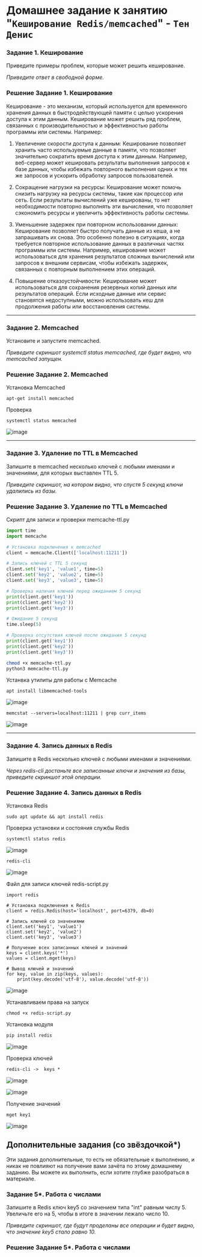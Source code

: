 # Домашнее задание к занятию "`Кеширование Redis/memcached`" - `Тен Денис`


### Задание 1. Кеширование 

Приведите примеры проблем, которые может решить кеширование. 

*Приведите ответ в свободной форме.*

### Решение Задание 1. Кеширование 

Кеширование - это механизм, который используется для временного хранения данных в быстродействующей памяти с целью ускорения доступа к этим данным. Кеширование может решить ряд проблем, связанных с производительностью и эффективностью работы программы или системы. Например:

1. Увеличение скорости доступа к данным: Кеширование позволяет хранить часто используемые данные в памяти, что позволяет значительно сократить время доступа к этим данным. Например, веб-сервер может кешировать результаты выполнения запросов к базе данных, чтобы избежать повторного выполнения одних и тех же запросов и ускорить обработку запросов пользователей.

2. Сокращение нагрузки на ресурсы: Кеширование может помочь снизить нагрузку на ресурсы системы, такие как процессор или сеть. Если результаты вычислений уже кешированы, то нет необходимости повторно выполнять эти вычисления, что позволяет сэкономить ресурсы и увеличить эффективность работы системы.

3. Уменьшение задержек при повторном использовании данных: Кеширование позволяет быстро получать данные из кеша, а не запрашивать их снова. Это особенно полезно в ситуациях, когда требуется повторное использование данных в различных частях программы или системы. Например, кеширование может использоваться для хранения результатов сложных вычислений или запросов к внешним сервисам, чтобы избежать задержек, связанных с повторным выполнением этих операций.

4. Повышение отказоустойчивости: Кеширование может использоваться для сохранения резервных копий данных или результатов операций. Если исходные данные или сервис становятся недоступными, можно использовать кеш для продолжения работы или восстановления системы.

---

### Задание 2. Memcached

Установите и запустите memcached.

*Приведите скриншот systemctl status memcached, где будет видно, что memcached запущен.*

### Решение Задание 2. Memcached
Установка Memcached

```
apt-get install memcached
```
Проверка
```
systemctl status memcached
```


![image](https://github.com/killakazzak/11-02-sdb-hw/assets/32342205/221b3f19-c268-42d8-bd14-a11436a6a6d7)



---

### Задание 3. Удаление по TTL в Memcached

Запишите в memcached несколько ключей с любыми именами и значениями, для которых выставлен TTL 5. 

*Приведите скриншот, на котором видно, что спустя 5 секунд ключи удалились из базы.*

### Решение Задание 3. Удаление по TTL в Memcached

Скрипт для записи и проверки memcache-ttl.py

```python
import time
import memcache

# Установка подключения к memcached
client = memcache.Client(['localhost:11211'])

# Запись ключей с TTL 5 секунд
client.set('key1', 'value1', time=5)
client.set('key2', 'value2', time=5)
client.set('key3', 'value3', time=5)

# Проверка наличия ключей перед ожиданием 5 секунд
print(client.get('key1'))
print(client.get('key2'))
print(client.get('key3'))

# Ожидание 5 секунд
time.sleep(5)

# Проверка отсутствия ключей после ожидания 5 секунд
print(client.get('key1'))
print(client.get('key2'))
print(client.get('key3'))
```

```bash
chmod +x memcache-ttl.py
python3 memcache-ttl.py
```
Устанвка утилиты для работы с Memcache

```
apt install libmemcached-tools
```
![image](https://github.com/killakazzak/11-02-sdb-hw/assets/32342205/87119a68-6d12-482c-aa9e-cab98a677cba)

```
memcstat --servers=localhost:11211 | grep curr_items
```

![image](https://github.com/killakazzak/11-02-sdb-hw/assets/32342205/cb99bb08-aaf1-4cdc-b6cb-1b96dfe8eacb)


---

### Задание 4. Запись данных в Redis

Запишите в Redis несколько ключей с любыми именами и значениями. 

*Через redis-cli достаньте все записанные ключи и значения из базы, приведите скриншот этой операции.*

### Решение Задание 4. Запись данных в Redis

Установка Redis
```
sudo apt update && apt install redis
```
Проверка установки и состояния службы Redis

```
systemctl status redis
```
![image](https://github.com/killakazzak/11-02-sdb-hw/assets/32342205/ce7497bd-c63f-4fea-a7e4-86e7fd8b5d08)

```
redis-cli
```
![image](https://github.com/killakazzak/11-02-sdb-hw/assets/32342205/7d3cbace-279d-4875-967f-ba480f5d6730)

Файл для записи ключей redis-script.py
```
import redis

# Установка подключения к Redis
client = redis.Redis(host='localhost', port=6379, db=0)

# Запись ключей со значениями
client.set('key1', 'value1')
client.set('key2', 'value2')
client.set('key3', 'value3')

# Получение всех записанных ключей и значений
keys = client.keys('*')
values = client.mget(keys)

# Вывод ключей и значений
for key, value in zip(keys, values):
    print(key.decode('utf-8'), value.decode('utf-8'))
```
![image](https://github.com/killakazzak/11-02-sdb-hw/assets/32342205/cc342e73-6e35-406d-80b2-7556e451c5d8)

Устанавливаем права на запуск
```
chmod +x redis-script.py
```
Установка модуля
```
pip install redis
```
![image](https://github.com/killakazzak/11-02-sdb-hw/assets/32342205/0b4ea33a-08b6-442f-801c-20340130e85a)

Проверка ключей
```
redis-cli ->  keys *
```

![image](https://github.com/killakazzak/11-02-sdb-hw/assets/32342205/3fd4c55b-f5ff-4f48-85f4-ab9720336430)

![image](https://github.com/killakazzak/11-02-sdb-hw/assets/32342205/d4a63a58-d0f6-409e-a670-4da47fbd2bf4)

Получение значений
```
mget key1
```
![image](https://github.com/killakazzak/11-02-sdb-hw/assets/32342205/335bb701-2b90-4fc0-89b3-91292dda2614)




## Дополнительные задания (со звёздочкой*)
Эти задания дополнительные, то есть не обязательные к выполнению, и никак не повлияют на получение вами зачёта по этому домашнему заданию. Вы можете их выполнить, если хотите глубже разобраться в материале.

### Задание 5*. Работа с числами 

Запишите в Redis ключ key5 со значением типа "int" равным числу 5. Увеличьте его на 5, чтобы в итоге в значении лежало число 10.  

*Приведите скриншот, где будут проделаны все операции и будет видно, что значение key5 стало равно 10.*

### Решение Задание 5*. Работа с числами 


